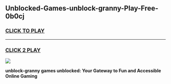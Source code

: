 
## Unblocked-Games-unblock-granny-Play-Free-0b0cj
<h3>
<a href="https://premium76.site?title=unblock-granny&ref=19M">CLICK TO PLAY</a></h3>
<hr>

<h3>
<a href="https://premium76.site?title=unblock-granny&ref=19M">CLICK 2 PLAY</a>
  
</h3>

<a href="https://premium76.site?title=unblock-granny&ref=19M"><img src="https://clearcache.store/games.png"></a>


**unblock-granny games unblocked: Your Gateway to Fun and Accessible Online Gaming**
